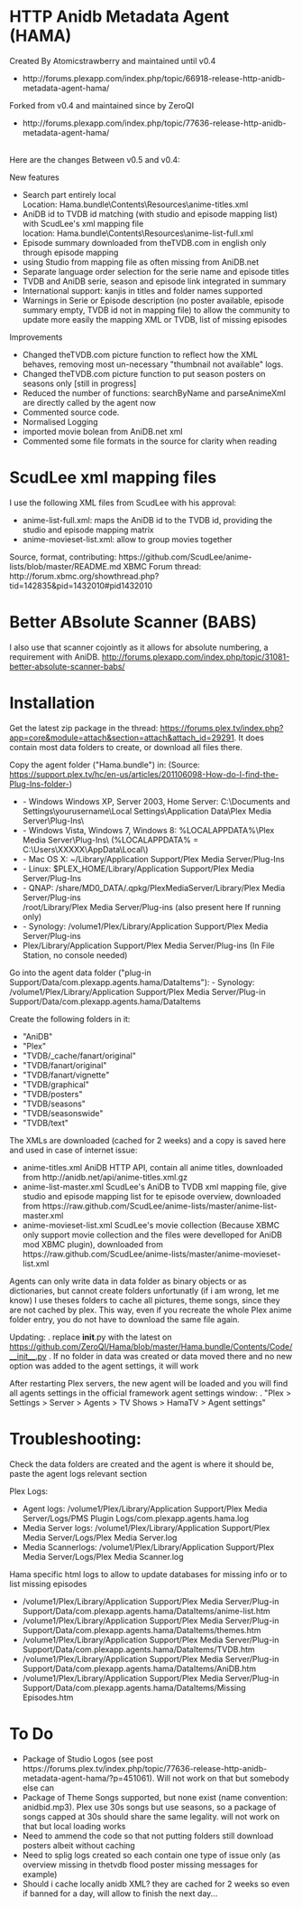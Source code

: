 HTTP Anidb Metadata Agent (HAMA)
================================
Created By Atomicstrawberry and maintained until v0.4 <br />
<UL>
 <LI>http://forums.plexapp.com/index.php/topic/66918-release-http-anidb-metadata-agent-hama/</LI>
</UL>
Forked from v0.4 and maintained since by ZeroQI <br />
<UL>
 <LI>http://forums.plexapp.com/index.php/topic/77636-release-http-anidb-metadata-agent-hama/</LI>
</UL>
 <br />
Here are the changes Between v0.5 and v0.4:<BR />

New features
<UL>
   <LI> Search part entirely local <BR />Location: Hama.bundle\Contents\Resources\anime-titles.xml
   <LI> AniDB id to TVDB id matching (with studio and episode mapping list) with ScudLee's xml mapping file <BR />location: Hama.bundle\Contents\Resources\anime-list-full.xml
   <LI> Episode summary downloaded from theTVDB.com in english only through episode mapping
   <LI> using Studio from mapping file as often missing from AniDB.net
   <LI> Separate language order selection for the serie name and episode titles
   <LI> TVDB and AniDB serie, season and episode link integrated in summary
   <LI> International support: kanjis in titles and folder names supported
   <LI> Warnings in Serie or Episode description (no poster available, episode summary empty, TVDB id not in mapping file) to allow the community to update more easily the mapping XML or TVDB, list of missing episodes
</UL>

Improvements
<UL>
   <LI> Changed theTVDB.com picture function to reflect how the XML behaves, removing most un-necessary "thumbnail not available" logs.
   <LI> Changed theTVDB.com picture function to put season posters on seasons only [still in progress]
   <LI> Reduced the number of functions: searchByName and parseAnimeXml are directly called by the agent now
   <LI> Commented source code.
   <LI> Normalised Logging
   <LI> imported movie bolean from AniDB.net xml
   <LI> Commented some file formats in the source for clarity when reading
</UL>

ScudLee xml mapping files
==========================
I use the following XML files from ScudLee with his approval:
<UL>
   <LI> anime-list-full.xml: maps the AniDB id to the TVDB id, providing the studio and episode mapping matrix</LI>
   <LI> anime-movieset-list.xml: allow to group movies together</LI>
</UL>
Source, format, contributing: https://github.com/ScudLee/anime-lists/blob/master/README.md
XBMC Forum thread: http://forum.xbmc.org/showthread.php?tid=142835&pid=1432010#pid1432010


Better ABsolute Scanner (BABS)
==============================
I also use that scanner cojointly as it allows for absolute numbering, a requirement with AniDB.
http://forums.plexapp.com/index.php/topic/31081-better-absolute-scanner-babs/

Installation
============

Get the latest zip package in the thread: https://forums.plex.tv/index.php?app=core&module=attach&section=attach&attach_id=29291. It does contain most data folders to create, or download all files there.


Copy the agent folder ("Hama.bundle") in: (Source: https://support.plex.tv/hc/en-us/articles/201106098-How-do-I-find-the-Plug-Ins-folder-)

<UL>
   <LI>      - Windows Windows XP, Server 2003, Home Server: C:\Documents and Settings\yourusername\Local Settings\Application Data\Plex Media Server\Plug-Ins\</LI>
   <LI>     - Windows Vista, Windows 7, Windows 8:          %LOCALAPPDATA%\Plex Media Server\Plug-Ins\ (%LOCALAPPDATA% = C:\Users\XXXXX\AppData\Local\)</LI>
   <LI>     - Mac OS X:                                     ~/Library/Application Support/Plex Media Server/Plug-Ins</LI>
   <LI>     - Linux:                                        $PLEX_HOME/Library/Application Support/Plex Media Server/Plug-Ins</LI>
   <LI>     - QNAP:                                         /share/MD0_DATA/.qpkg/PlexMediaServer/Library/Plex Media Server/Plug-ins</LI>
                                                     /root/Library/Plex Media Server/Plug-ins (also present here If running only)</LI>
   <LI>     - Synology:                                     /volume1/Plex/Library/Application Support/Plex Media Server/Plug-ins</LI>
   <LI>                                                     Plex/Library/Application Support/Plex Media Server/Plug-ins (In File Station, no console needed)</LI>
</UL>

Go into the agent data folder ("plug-in Support/Data/com.plexapp.agents.hama/DataItems"):
     - Synology:                                     /volume1/Plex/Library/Application Support/Plex Media Server/Plug-in Support/Data/com.plexapp.agents.hama/DataItems

Create the following folders in it:
<UL>
   <LI> "AniDB"</LI>
   <LI> "Plex"</LI>
   <LI> "TVDB/_cache/fanart/original"</LI>
   <LI> "TVDB/fanart/original"</LI>
   <LI> "TVDB/fanart/vignette"</LI>
   <LI> "TVDB/graphical"</LI>
   <LI> "TVDB/posters"</LI>
   <LI> "TVDB/seasons"</LI>
   <LI> "TVDB/seasonswide"</LI>
   <LI> "TVDB/text"</LI>
</UL>
The XMLs are downloaded (cached for 2 weeks) and a copy is saved here and used in case of internet issue:
<UL>
   <LI> anime-titles.xml        AniDB HTTP API, contain all anime titles, downloaded from http://anidb.net/api/anime-titles.xml.gz</LI>
   <LI> anime-list-master.xml   ScudLee's AniDB to TVDB xml mapping file, give studio and episode mapping list for te episode overview, downloaded from https://raw.github.com/ScudLee/anime-lists/master/anime-list-master.xml</LI>
   <LI> anime-movieset-list.xml ScudLee's movie collection (Because XBMC only support movie collection and the files were develloped for AniDB mod XBMC plugin), downloaded from https://raw.github.com/ScudLee/anime-lists/master/anime-movieset-list.xml</LI>
</UL>

Agents can only write data in data folder as binary objects or as dictionaries, but cannot create folders unfortunatly (if i am wrong, let me know)
I use theses folders to cache all pictures, theme songs, since they are not cached by plex.
This way, even if you recreate the whole Plex anime folder entry, you do not have to download the same file again.

Updating:
   . replace __init__.py with the latest on https://github.com/ZeroQI/Hama/blob/master/Hama.bundle/Contents/Code/__init__.py
   . If no folder in data was created or data moved there and no new option was added to the agent settings, it will work

After restarting Plex servers, the new agent will be loaded and you will find all agents settings in the official framework agent settings window:
   . "Plex > Settings > Server > Agents > TV Shows > HamaTV > Agent settings"


Troubleshooting:
================

Check the data folders are created and the agent is where it should be, paste the agent logs relevant section

Plex Logs:
<UL>
   <LI> Agent logs:        /volume1/Plex/Library/Application Support/Plex Media Server/Logs/PMS Plugin Logs/com.plexapp.agents.hama.log</LI>
   <LI> Media Server logs: /volume1/Plex/Library/Application Support/Plex Media Server/Logs/Plex Media Server.log</LI>
   <LI> Media Scannerlogs: /volume1/Plex/Library/Application Support/Plex Media Server/Logs/Plex Media Scanner.log</LI>
</UL> 

Hama specific html logs to allow to update databases for missing info or to list missing episodes
<UL>
   <LI> /volume1/Plex/Library/Application Support/Plex Media Server/Plug-in Support/Data/com.plexapp.agents.hama/DataItems/anime-list.htm</LI>
   <LI> /volume1/Plex/Library/Application Support/Plex Media Server/Plug-in Support/Data/com.plexapp.agents.hama/DataItems/themes.htm</LI>
   <LI> /volume1/Plex/Library/Application Support/Plex Media Server/Plug-in Support/Data/com.plexapp.agents.hama/DataItems/TVDB.htm</LI>
   <LI> /volume1/Plex/Library/Application Support/Plex Media Server/Plug-in Support/Data/com.plexapp.agents.hama/DataItems/AniDB.htm</LI>
   <LI> /volume1/Plex/Library/Application Support/Plex Media Server/Plug-in Support/Data/com.plexapp.agents.hama/DataItems/Missing Episodes.htm
</UL>

To Do
=====
<UL>
   <LI> Package of Studio Logos (see post https://forums.plex.tv/index.php/topic/77636-release-http-anidb-metadata-agent-hama/?p=451061). Will not work on that but somebody else can</LI>
   <LI> Package of Theme Songs supported, but none exist (name convention: anidbid.mp3). Plex use 30s songs but use seasons, so a package of songs capped at 30s should share the same legality. will not work on that but local loading works</LI>
   <LI> Need to ammend the code so that not putting folders still download posters albeit without caching</LI>
   <LI> Need to splig logs created so each contain one type of issue only (as overview missing in thetvdb flood poster missing messages for example)</LI>
   <LI> Should i cache locally anidb XML? they are cached for 2 weeks so even if banned for a day, will allow to finish the next day...

